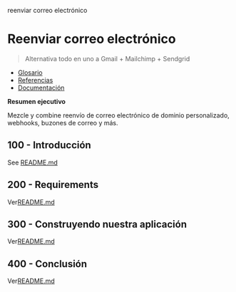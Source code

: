 reenviar correo electrónico

# Reenviar correo electrónico

> Alternativa todo en uno a Gmail + Mailchimp + Sendgrid

-   [Glosario](./GLOSSARY.md)
-   [Referencias](./REFERENCES.md)
-   [Documentación](./DOCUMENTATION.md)

**Resumen ejecutivo**

Mezcle y combine reenvío de correo electrónico de dominio personalizado, webhooks, buzones de correo y más.

## 100 - Introducción

See [README.md](./100/README.md)

## 200 - Requirements

Ver[README.md](./200/README.md)

## 300 - Construyendo nuestra aplicación

Ver[README.md](./300/README.md)

## 400 - Conclusión

Ver[README.md](./400/README.md)
